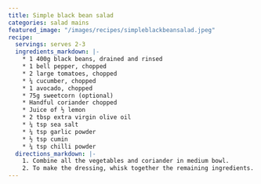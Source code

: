 ```yaml
---
title: Simple black bean salad
categories: salad mains
featured_image: "/images/recipes/simpleblackbeansalad.jpeg"
recipe:
  servings: serves 2-3
  ingredients_markdown: |-
    * 1 400g black beans, drained and rinsed
    * 1 bell pepper, chopped
    * 2 large tomatoes, chopped
    * ¼ cucumber, chopped
    * 1 avocado, chopped
    * 75g sweetcorn (optional)
    * Handful coriander chopped
    * Juice of ½ lemon
    * 2 tbsp extra virgin olive oil
    * ¼ tsp sea salt
    * ¼ tsp garlic powder
    * ½ tsp cumin
    * ¼ tsp chilli powder
  directions_markdown: |-
    1. Combine all the vegetables and coriander in medium bowl.
    2. To make the dressing, whisk together the remaining ingredients. Pour over the salad and mix again.
---
```

